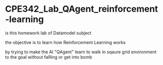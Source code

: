# CPE342_Lab_QAgent_reinforcement-learning
is this homework lab of Datamodel subject

the objective is to learn how Reinforcement Learning works 

by trying to make the AI "QAgent" learn to walk in sqaure grid environment to the goal without fallling or get into bomb

